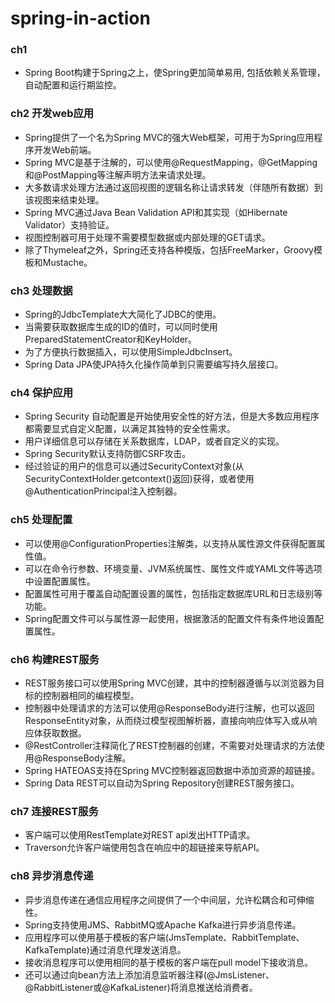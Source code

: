 # spring-in-action
### ch1 
- Spring Boot构建于Spring之上，使Spring更加简单易用, 包括依赖关系管理，自动配置和运行期监控。

### ch2 开发web应用
- Spring提供了一个名为Spring MVC的强大Web框架，可用于为Spring应用程序开发Web前端。
- Spring MVC是基于注解的，可以使用@RequestMapping，@GetMapping和@PostMapping等注解声明方法来请求处理。
- 大多数请求处理方法通过返回视图的逻辑名称让请求转发（伴随所有数据）到该视图来结束处理。
- Spring MVC通过Java Bean Validation API和其实现（如Hibernate Validator）支持验证。
- 视图控制器可用于处理不需要模型数据或内部处理的GET请求。
- 除了Thymeleaf之外，Spring还支持各种模版，包括FreeMarker，Groovy模板和Mustache。

### ch3 处理数据
- Spring的JdbcTemplate大大简化了JDBC的使用。
- 当需要获取数据库生成的ID的值时，可以同时使用PreparedStatementCreator和KeyHolder。
- 为了方便执行数据插入，可以使用SimpleJdbcInsert。
- Spring Data JPA使JPA持久化操作简单到只需要编写持久层接口。

### ch4 保护应用
- Spring Security 自动配置是开始使用安全性的好方法，但是大多数应用程序都需要显式自定义配置，以满足其独特的安全性需求。
- 用户详细信息可以存储在关系数据库，LDAP，或者自定义的实现。
- Spring Security默认支持防御CSRF攻击。
- 经过验证的用户的信息可以通过SecurityContext对象(从SecurityContextHolder.getcontext()返回)获得，或者使用@AuthenticationPrincipal注入控制器。

### ch5 处理配置
- 可以使用@ConfigurationProperties注解类，以支持从属性源文件获得配置属性值。
- 可以在命令行参数、环境变量、JVM系统属性、属性文件或YAML文件等选项中设置配置属性。
- 配置属性可用于覆盖自动配置设置的属性，包括指定数据库URL和日志级别等功能。
- Spring配置文件可以与属性源一起使用，根据激活的配置文件有条件地设置配置属性。

### ch6 构建REST服务
- REST服务接口可以使用Spring MVC创建，其中的控制器遵循与以浏览器为目标的控制器相同的编程模型。
- 控制器中处理请求的方法可以使用@ResponseBody进行注解，也可以返回ResponseEntity对象，从而绕过模型视图解析器，直接向响应体写入或从响应体获取数据。
- @RestController注释简化了REST控制器的创建，不需要对处理请求的方法使用@ResponseBody注解。
- Spring HATEOAS支持在Spring MVC控制器返回数据中添加资源的超链接。
- Spring Data REST可以自动为Spring Repository创建REST服务接口。

### ch7 连接REST服务
- 客户端可以使用RestTemplate对REST api发出HTTP请求。
- Traverson允许客户端使用包含在响应中的超链接来导航API。

### ch8 异步消息传递
- 异步消息传递在通信应用程序之间提供了一个中间层，允许松耦合和可伸缩性。
- Spring支持使用JMS、RabbitMQ或Apache Kafka进行异步消息传递。
- 应用程序可以使用基于模板的客户端(JmsTemplate、RabbitTemplate、KafkaTemplate)通过消息代理发送消息。
- 接收消息程序可以使用相同的基于模板的客户端在pull model下接收消息。
- 还可以通过向bean方法上添加消息监听器注释(@JmsListener、@RabbitListener或@KafkaListener)将消息推送给消费者。





